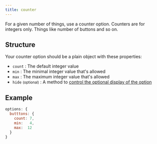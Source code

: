 ```yaml
---
title: counter
---
```


For a given number of things, use a counter option.
Counters are for integers only. Things like number of buttons and so on.

## Structure

Your counter option should be a plain object with these properties:

-   `count` : The default integer value
-   `min` : The minimal integer value that's allowed
-   `max` : The maximum integer value that's allowed
-   `hide` <small>(optional)</small> : A method to [control the optional display of the option][hide]

[hide]: /reference/api/config/options#optionally-hide-options-by-configuring-a-hide-method

## Example

```js
options: {
  butttons: { 
    count: 7, 
    min:   4,
    max:  12 
  }
}
```
